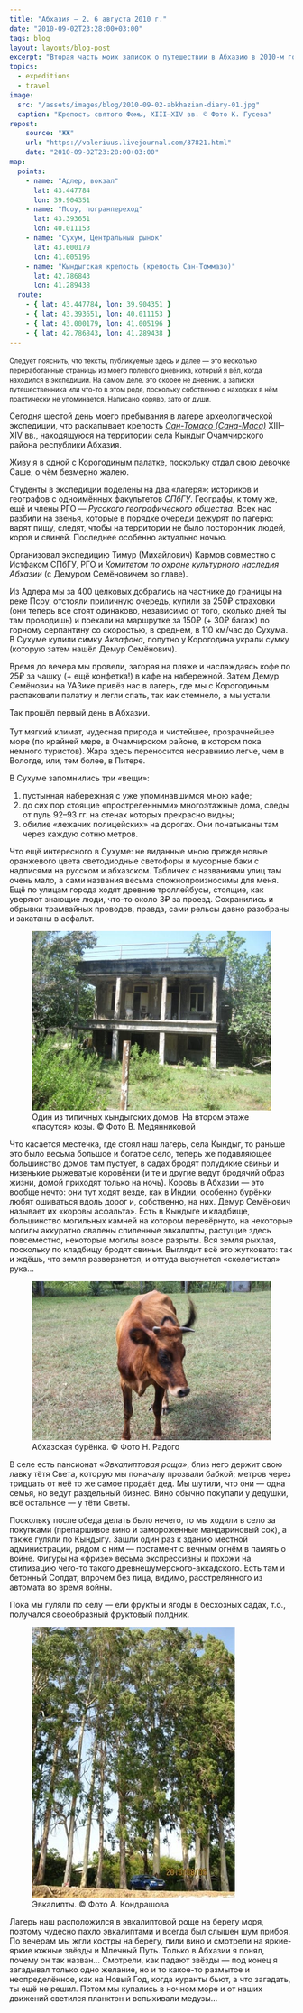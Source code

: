 ```yaml
---
title: "Абхазия — 2. 6 августа 2010 г."
date: "2010-09-02T23:28:00+03:00"
tags: blog
layout: layouts/blog-post
excerpt: "Вторая часть моих записок о путешествии в Абхазию в 2010-м году и жизни нашей археологической экспедиции."
topics:
  - expeditions
  - travel
image:
  src: "/assets/images/blog/2010-09-02-abkhazian-diary-01.jpg"
  caption: "Крепость святого Фомы, XIII–XIV вв. © Фото К. Гусева"
repost:
    source: "ЖЖ"
    url: "https://valeriuus.livejournal.com/37821.html"
    date: "2010-09-02T23:28:00+03:00"
map:
  points:
    - name: "Адлер, вокзал"
      lat: 43.447784
      lon: 39.904351
    - name: "Псоу, погранпереход"
      lat: 43.393651
      lon: 40.011153
    - name: "Сухум, Центральный рынок"
      lat: 43.000179
      lon: 41.005196
    - name: "Кындыгская крепость (крепость Сан-Томмазо)"
      lat: 42.786843
      lon: 41.289438
  route:
    - { lat: 43.447784, lon: 39.904351 }
    - { lat: 43.393651, lon: 40.011153 }
    - { lat: 43.000179, lon: 41.005196 }
    - { lat: 42.786843, lon: 41.289438 }
---
```


<small>Следует пояснить, что тексты, публикуемые здесь и далее — это несколько переработанные страницы из моего полевого дневника, который я вёл, когда находился в экспедиции. На самом деле, это скорее не дневник, а записки путешественника или что-то в этом роде, поскольку собственно о находках в нём практически не упоминается. Написано коряво, зато от души.</small>

Сегодня шестой день моего пребывания в лагере археологической экспедиции, что раскапывает крепость <cite>[Сан-Томасо (Сана-Маса)](https://ru.wikipedia.org/wiki/Кындыгская_крепость "Wikipedia")</cite> XIII–XIV вв., находящуюся на территории села Кындыг Очамчирского района республики Абхазия.

Живу я в одной с Корогодиным палатке, поскольку отдал свою девочке Саше, о чём безмерно жалею.

Студенты в экспедиции поделены на два «лагеря»: историков и географов с одноимённых факультетов <cite>СПбГУ</cite>. Географы, к тому же, ещё и члены РГО — <cite>Русского географического общества</cite>. Всех нас разбили на звенья, которые в порядке очереди дежурят по лагерю: варят пищу, следят, чтобы на территории не было посторонних людей, коров и свиней. Последнее особенно актуально ночью.

Организовал экспедицию Тимур (Михайлович) Кармов совместно с Истфаком СПбГУ, РГО и <cite>Комитетом по охране культурного наследия Абхазии</cite> (с Демуром Семёновичем во главе).

Из Адлера мы за 400 целковых добрались на частнике до границы на реке Псоу, отстояли приличную очередь, купили за 250₽ страховки (они теперь все стоят одинаково, независимо от того, сколько дней ты там проводишь) и поехали на маршрутке за 150₽ (+ 30₽ багаж) по горному серпантину со скоростью, в среднем, в 110 км/час до Сухума. В Сухуме купили симку <cite>Аквафона</cite>, попутно у Корогодина украли сумку (которую затем нашёл Демур Семёнович).

Время до вечера мы провели, загорая на пляже и наслаждаясь кофе по 25₽ за чашку (+ ещё конфетка!) в кафе на набережной. Затем Демур Семёнович на УАЗике привёз нас в лагерь, где мы с Корогодиным распаковали палатку и легли спать, так как стемнело, а мы устали.

Так прошёл первый день в Абхазии.  
   
Тут мягкий климат, чудесная природа и чистейшее, прозрачнейшее море (по крайней мере, в Очамчирском районе, в котором пока немного туристов). Жара здесь переносится несравнимо легче, чем в Вологде, или, тем более, в Питере.

В Сухуме запомнились три «вещи»:
1) пустынная набережная с уже упоминавшимся мною кафе;
2) до сих пор стоящие «простреленными» многоэтажные дома, следы от пуль 92–93 гг. на стенах которых прекрасно видны;
3) обилие «лежачих полицейских» на дорогах. Они понатыканы там через каждую сотню метров.

Что ещё интересного в Сухуме: не виданные мною прежде новые оранжевого цвета светодиодные светофоры и мусорные баки с надписями на русском и абхазском. Табличек с названиями улиц там очень мало, а сами названия весьма сложнопроизносимы для меня. Ещё по улицам города ходят древние троллейбусы, стоящие, как уверяют знающие люди, что-то около 3₽ за проезд. Сохранились и обрывки трамвайных проводов, правда, сами рельсы давно разобраны и закатаны в асфальт.

<figure>
  <img src="/assets/images/blog/2010-09-02-abkhazian-diary-02.jpg" alt="">
  <figcaption>Один из типичных кындыгских домов. На втором этаже «пасутся» козы. © Фото В. Медянниковой</figcaption>
</figure>

Что касается местечка, где стоял наш лагерь, села Кындыг, то раньше это было весьма большое и богатое село, теперь же подавляющее большинство домов там пустует, в садах бродят полудикие свиньи и низенькие рыжеватые коровёнки (и те и другие ведут бродячий образ жизни, домой приходят только на ночь). Коровы в Абхазии — это вообще нечто: они тут ходят везде, как в Индии, особенно бурёнки любят ошиваться вдоль дорог и, собственно, на них. Демур Семёнович называет их «коровы асфальта». Есть в Кындыге и кладбище, большинство могильных камней на котором перевёрнуто, на некоторые могилы аккуратно свалены спиленные эвкалипты, растущие здесь повсеместно, некоторые могилы вовсе разрыты. Вся земля рыхлая, поскольку по кладбищу бродят свиньи. Выглядит всё это жутковато: так и ждёшь, что земля разверзнется, и оттуда высунется «скелетистая» рука…

<figure>
  <img src="/assets/images/blog/2010-09-02-abkhazian-diary-03.jpg" alt="">
  <figcaption>Абхазская бурёнка. © Фото Н. Радого</figcaption>
</figure>

В селе есть пансионат <cite>«Эвкалиптовая роща»</cite>, близ него держит свою лавку тётя Света, которую мы поначалу прозвали бабкой; метров через тридцать от неё то же самое продаёт дед. Мы шутили, что они — одна семья, но ведут раздельный бизнес. Вино обычно покупали у дедушки, всё остальное — у тёти Светы.

Поскольку после обеда делать было нечего, то мы ходили в село за покупками (препаршивое вино и замороженные мандариновый сок), а также гуляли по Кындыгу. Зашли один раз к зданию местной администрации, рядом с ним — постамент с вечным огнём в память о войне. Фигуры на «фризе» весьма экспрессивны и похожи на стилизацию чего-то такого древнешумерского-аккадского. Есть там и бетонный Солдат, впрочем без лица, видимо, расстрелянного из автомата во время войны.

Пока мы гуляли по селу — ели фрукты и ягоды в бесхозных садах, т.о., получался своеобразный фруктовый полдник.

<figure>
  <img src="/assets/images/blog/2010-09-02-abkhazian-diary-04.jpg" alt="">
  <figcaption>Эвкалипты. © Фото А. Кондрашова</figcaption>
</figure>

Лагерь наш расположился в эвкалиптовой роще на берегу моря, поэтому чудесно пахло эвкалиптами и всегда был слышен шум прибоя. По вечерам мы жгли костры на берегу, пили вино и смотрели на яркие-яркие южные звёзды и Млечный Путь. Только в Абхазии я понял, почему он так назван… Смотрели, как падают звёзды — под конец я загадывал только одно желание, но и то какое-то размытое и неопределённое, как на Новый Год, когда куранты бьют, а что загадать, ты ещё не решил. Потом мы купались в ночном море и от наших движений светился планктон и вспыхивали медузы…

